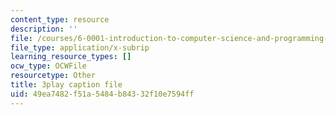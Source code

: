 ```yaml
---
content_type: resource
description: ''
file: /courses/6-0001-introduction-to-computer-science-and-programming-in-python-fall-2016/49ea7482f51a5484b84332f10e7594ff_-wz4iU2V-Yo.vtt
file_type: application/x-subrip
learning_resource_types: []
ocw_type: OCWFile
resourcetype: Other
title: 3play caption file
uid: 49ea7482-f51a-5484-b843-32f10e7594ff
---
```

